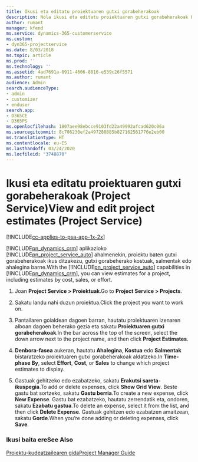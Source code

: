 ```yaml
---
title: Ikusi eta editatu proiektuaren gutxi gorabeherakoak
description: Nola ikusi eta editatu proiektuaren gutxi gorabeherakoak Project Service-n
author: rumant
manager: kfend
ms.service: dynamics-365-customerservice
ms.custom:
- dyn365-projectservice
ms.date: 8/03/2018
ms.topic: article
ms.prod: ''
ms.technology: ''
ms.assetid: 4ad7691a-8911-4606-8816-e539c26f5571
ms.author: rumant
audience: Admin
search.audienceType:
- admin
- customizer
- enduser
search.app:
- D365CE
- D365PS
ms.openlocfilehash: 1807aee98ebcce9103fd22a49992afcad620c06a
ms.sourcegitcommit: 8c786230ef2a497280885b827162561776e2eb00
ms.translationtype: HT
ms.contentlocale: eu-ES
ms.lasthandoff: 03/24/2020
ms.locfileid: "3748870"
---
```

# <a name="view-and-edit-project-estimates-project-service"></a><span data-ttu-id="0b083-103">Ikusi eta editatu proiektuaren gutxi gorabeherakoak (Project Service)</span><span class="sxs-lookup"><span data-stu-id="0b083-103">View and edit project estimates (Project Service)</span></span>

[!INCLUDE[cc-applies-to-psa-app-1x-2x](../includes/cc-applies-to-psa-app-1x-2x.md)]

<span data-ttu-id="0b083-104">[!INCLUDE[pn_dynamics_crm](../includes/pn-dynamics-crm.md)] aplikazioko [!INCLUDE[pn_project_service_auto](../includes/pn-project-service-auto.md)] ahalmenekin, proiektu baten gutxi gorabeherakoak ikus ditzakezu, gutxi gorabeherako kostuak, salmentak edo ahalegina barne.</span><span class="sxs-lookup"><span data-stu-id="0b083-104">With the [!INCLUDE[pn_project_service_auto](../includes/pn-project-service-auto.md)] capabilities in [!INCLUDE[pn_dynamics_crm](../includes/pn-dynamics-crm.md)], you can view estimates for a project, including estimates by cost, sales, or effort.</span></span>  
  
1.  <span data-ttu-id="0b083-105">Joan **Project Service > Proiektuak**.</span><span class="sxs-lookup"><span data-stu-id="0b083-105">Go to **Project Service > Projects**.</span></span>  
  
2.  <span data-ttu-id="0b083-106">Sakatu landu nahi duzun proiektua.</span><span class="sxs-lookup"><span data-stu-id="0b083-106">Click the project you want to work on.</span></span>  
  
3.  <span data-ttu-id="0b083-107">Pantailaren goialdean dagoen barran, hautatu proiektuaren izenaren alboan dagoen beherako gezia eta sakatu **Proiektuaren gutxi gorabeherakoak**.</span><span class="sxs-lookup"><span data-stu-id="0b083-107">In the bar across the top of the screen, select the down arrow next to the project name, and then click **Project Estimates**.</span></span>  
  
4.  <span data-ttu-id="0b083-108">**Denbora-fasea** aukeran, hautatu **Ahalegina**, **Kostua** edo **Salmentak** bistaratzeko proiektuaren gutxi gorabeherakoak aldatzeko.</span><span class="sxs-lookup"><span data-stu-id="0b083-108">In **Time-phase By**, select **Effort**, **Cost**, or **Sales** to change which project estimates to display.</span></span>  
  
5.  <span data-ttu-id="0b083-109">Gastuak gehitzeko edo ezabatzeko, sakatu **Erakutsi sareta-ikuspegia**.</span><span class="sxs-lookup"><span data-stu-id="0b083-109">To add or delete expenses, click **Show Grid View**.</span></span> <span data-ttu-id="0b083-110">Beste gastu bat sortzeko, sakatu **Gastu berria**.</span><span class="sxs-lookup"><span data-stu-id="0b083-110">To create a new expense, click **New Expense**.</span></span> <span data-ttu-id="0b083-111">Gastu bat ezabatzeko, hautatu zerrendatik eta, ondoren, sakatu **Ezabatu gastua**.</span><span class="sxs-lookup"><span data-stu-id="0b083-111">To delete an expense, select it from the list, and then click **Delete Expense**.</span></span> <span data-ttu-id="0b083-112">Gastuak gehitzen edo ezabatzen amaitzean, sakatu **Gorde**.</span><span class="sxs-lookup"><span data-stu-id="0b083-112">When you’re done adding or deleting expenses, click **Save**.</span></span>  
  
### <a name="see-also"></a><span data-ttu-id="0b083-113">Ikusi baita ere</span><span class="sxs-lookup"><span data-stu-id="0b083-113">See Also</span></span>  
 [<span data-ttu-id="0b083-114">Proiektu-kudeatzailearen gida</span><span class="sxs-lookup"><span data-stu-id="0b083-114">Project Manager Guide</span></span>](../project-service/project-manager-guide.md)
